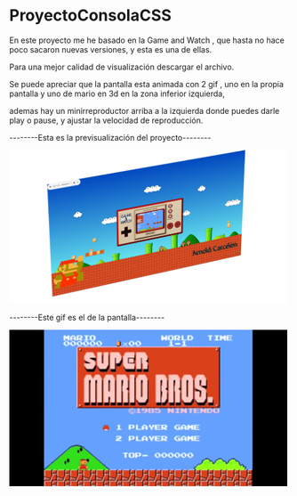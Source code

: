 # ProyectoConsolaCSS
En este proyecto me he basado en la Game and Watch , que hasta no hace poco sacaron nuevas versiones, y esta es una de ellas.

Para una mejor calidad de visualización descargar el archivo.

Se puede apreciar que la pantalla esta animada con 2 gif , uno en la propia pantalla y uno de mario en 3d en la zona inferior izquierda,

ademas hay un minirreproductor arriba a la izquierda donde puedes darle play o pause, y ajustar la velocidad de reproducción.


--------Esta es la previsualización del proyecto--------
<p aling="center">
  <img src="/images/proyectoconsola2.png" width="500" title="hover text">
</p>


--------Este gif es el de la pantalla--------
<p aling="center">
  <img src="/images/gif2.gif" width="500" title="hover text">
</p>

